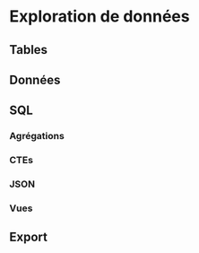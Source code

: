 # Exploration de données

## Tables

## Données

## SQL

### Agrégations

### CTEs

### JSON

### Vues

## Export
